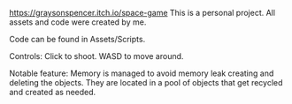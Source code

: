 https://graysonspencer.itch.io/space-game
This is a personal project.
All assets and code were created by me.

Code can be found in Assets/Scripts.

Controls:
Click to shoot. 
WASD to move around.

Notable feature:
Memory is managed to avoid memory leak creating and deleting the objects.
They are located in a pool of objects that get recycled and created as needed. 
